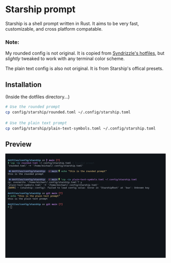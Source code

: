 # Starship prompt

Starship is a shell prompt written in Rust. It aims to be very fast, customizable, and cross platform compatable.

### Note:

My rounded config is not original. It is copied from [Syndrizzle's hotfiles](https://github.com/syndrizzle/hotfiles/), but *slightly* tweaked to work with any terminal color scheme.

The plain text config is also not original. It is from Starship's offical presets.

## Installation

(Inside the dotfiles directory...)
```sh
# Use the rounded prompt
cp config/starship/rounded.toml ~/.config/starship.toml

# Use the plain text prompt
cp config/starship/plain-text-symbols.toml ~/.config/starship.toml
```

## Preview

![starship preview](https://github.com/michaelScopic/dotfiles/blob/main/assets/starshipPreview.png)